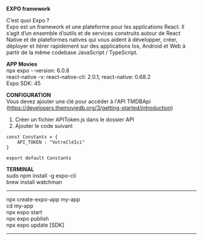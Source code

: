 **EXPO framework**
 
C’est quoi Expo ?  
Expo est un framework et une plateforme pour les applications React. Il s’agit d’un ensemble d’outils et de services construits autour de React Native et de plateformes natives qui vous aident à développer, créer, déployer et itérer rapidement sur des applications Ios, Android et Web à partir de la même codebase JavaScript / TypeScript.

**APP Movies**  
npx expo --version: 6.0.8  
react-native -v: react-native-cli: 2.0.1; react-native: 0.68.2  
Expo SDK: 45  

**CONFIGURATION**  
Vous devez ajouter une clé pour accéder à l'API TMDBApi (https://developers.themoviedb.org/3/getting-started/introduction)  
1. Créer un fichier APIToken.js dans le dossier API  
2. Ajouter le code suivant
```
const Constants = {
    API_TOKEN : "VotreCléIci"
}
  
export default Constants
```

**TERMINAL**   
sudo npm install -g expo-cli  
brew install watchman  
****************
npx create-expo-app my-app  
cd my-app  
npx expo start  
npx expo publish  
npx expo update [SDK]  
****************